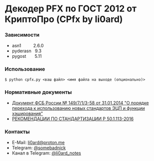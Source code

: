 # Декодер PFX по ГОСТ 2012 от КриптоПро (CPfx by li0ard)

### Зависимости
* asn1&nbsp;&nbsp;&nbsp;&nbsp;&nbsp;&nbsp;&nbsp;&nbsp;&nbsp;&nbsp;2.6.0
* pyderasn&nbsp;&nbsp; 9.3
* pygost&nbsp;&nbsp;&nbsp;&nbsp;&nbsp;&nbsp;&nbsp;5.11

### Использование
```
$ python cpfx.py <ваш файл> <имя файла на выходе (опционально)>
```

### Нормативные документы
* [Документ ФСБ России № 149/7/1/3-58 от 31.01.2014 "О порядке перехода к использованию новых стандартов ЭЦП и функции хэширования"](https://tc26.ru/news/novosti-tk26/20022014-na-sayte-opublikovan-utve.html?sphrase_id=93)
* [РЕКОМЕНДАЦИИ ПО СТАНДАРТИЗАЦИИ Р 50.1.113-2016](https://tc26.ru/standard/rs/%D0%A0%2050.1.113-2016.pdf)

### Контакты
* E-Mail: li0ard@proton.me
* Telegram: [@somebadnick](https://t.me/somebadnick)
* Канал в Telegram: [@li0ard_notes](https://t.me/li0ard_notes)
